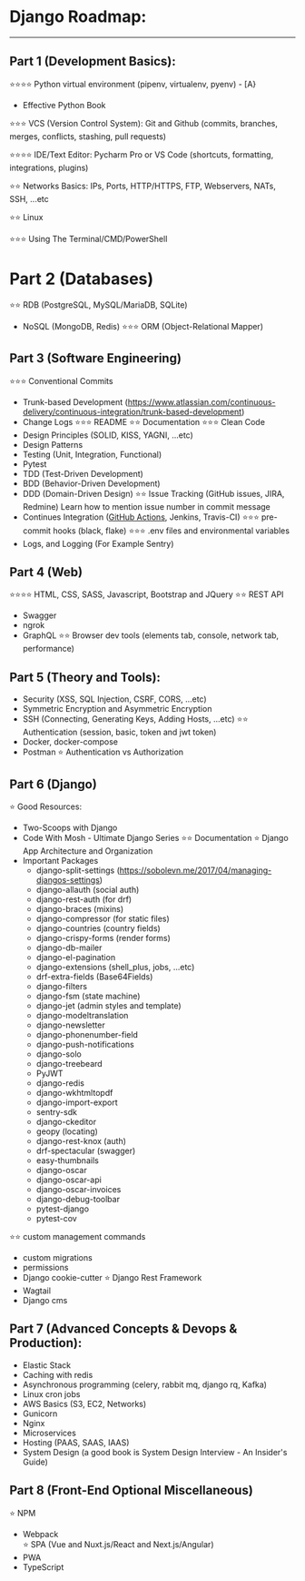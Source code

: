 # Django Roadmap:

-------------------

## Part 1 (Development Basics):
⭐⭐⭐⭐ Python virtual environment (pipenv, virtualenv, pyenv) - [A}

- Effective Python Book

⭐⭐⭐ VCS (Version Control System):
  Git and Github (commits, branches, merges, conflicts, stashing, pull requests)
  
⭐⭐⭐⭐ IDE/Text Editor:
 Pycharm Pro or VS Code (shortcuts, formatting, integrations, plugins)
  
⭐⭐ Networks Basics:
 IPs, Ports, HTTP/HTTPS, FTP, Webservers, NATs, SSH, ...etc
  
⭐⭐ Linux

⭐⭐⭐ Using The Terminal/CMD/PowerShell

# Part 2 (Databases)
⭐⭐ RDB (PostgreSQL, MySQL/MariaDB, SQLite)
- NoSQL (MongoDB, Redis)
⭐⭐⭐ ORM (Object-Relational Mapper)
  
## Part 3 (Software Engineering)
⭐⭐⭐ Conventional Commits
- Trunk-based Development (https://www.atlassian.com/continuous-delivery/continuous-integration/trunk-based-development)
- Change Logs
⭐⭐⭐ README
⭐⭐ Documentation
⭐⭐⭐ Clean Code
- Design Principles (SOLID, KISS, YAGNI, ...etc)
- Design Patterns
- Testing (Unit, Integration, Functional)
- Pytest
- TDD (Test-Driven Development)
- BDD (Behavior-Driven Development)
- DDD (Domain-Driven Design)
⭐⭐ Issue Tracking (GitHub issues, JIRA, Redmine) Learn how to mention issue number in commit message
- Continues Integration ([GitHub Actions](https://github.com/features/actions), Jenkins, Travis-CI)
⭐⭐⭐ pre-commit hooks (black, flake) 
⭐⭐⭐ .env files and environmental variables 
- Logs, and Logging (For Example Sentry)


## Part 4 (Web)
⭐⭐⭐⭐ HTML, CSS, SASS, Javascript, Bootstrap and JQuery
⭐⭐ REST API
- Swagger
- ngrok
- GraphQL
⭐⭐ Browser dev tools (elements tab, console, network tab, performance) 


## Part 5 (Theory and Tools):
- Security (XSS, SQL Injection, CSRF, CORS, ...etc)
- Symmetric Encryption and Asymmetric Encryption
- SSH (Connecting, Generating Keys, Adding Hosts, ...etc)
⭐⭐ Authentication (session, basic, token and jwt token)
- Docker, docker-compose
- Postman
⭐ Authentication vs Authorization


## Part 6 (Django)
⭐ Good Resources:
  - Two-Scoops with Django
  - Code With Mosh - Ultimate Django Series
  ⭐⭐ Documentation
⭐ Django App Architecture and Organization
- Important Packages
  - django-split-settings (https://sobolevn.me/2017/04/managing-djangos-settings)
  - django-allauth (social auth)
  - django-rest-auth (for drf)
  - django-braces (mixins)
  - django-compressor (for static files)
  - django-countries (country fields)
  - django-crispy-forms (render forms)
  - django-db-mailer
  - django-el-pagination
  - django-extensions (shell_plus, jobs, ...etc)
  - drf-extra-fields (Base64Fields)
  - django-filters
  - django-fsm (state machine)
  - django-jet (admin styles and template)
  - django-modeltranslation
  - django-newsletter
  - django-phonenumber-field
  - django-push-notifications
  - django-solo
  - django-treebeard
  - PyJWT
  - django-redis
  - django-wkhtmltopdf
  - django-import-export
  - sentry-sdk
  - django-ckeditor
  - geopy (locating)
  - django-rest-knox (auth)
  - drf-spectacular (swagger)
  - easy-thumbnails
  - django-oscar
  - django-oscar-api
  - django-oscar-invoices
  - django-debug-toolbar
  - pytest-django
  - pytest-cov

⭐⭐ custom management commands 
- custom migrations 
- permissions 
- Django cookie-cutter
⭐ Django Rest Framework
- Wagtail 
- Django cms

## Part 7 (Advanced Concepts & Devops & Production):
- Elastic Stack
- Caching with redis
- Asynchronous programming (celery, rabbit mq, django rq, Kafka) 
- Linux cron jobs
- AWS Basics (S3, EC2, Networks)
- Gunicorn
- Nginx
- Microservices
- Hosting (PAAS, SAAS, IAAS)
- System Design (a good book is System Design Interview - An Insider's Guide)


## Part 8 (Front-End Optional Miscellaneous)
⭐ NPM
- Webpack  
⭐ SPA (Vue and Nuxt.js/React and Next.js/Angular)
- PWA
- TypeScript
